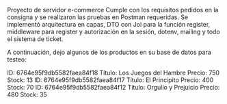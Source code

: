 Proyecto de servidor e-commerce
Cumple con los requisitos pedidos en la consigna y se realizaron las pruebas en Postman requeridas.
Se implementó arquitectura en capas, DTO con Joi para la función register, middleware para register y autorización en la sesión, dotenv, mailing y todo el sistema de ticket.

A continuación, dejo algunos de los productos en su base de datos para testeo:

ID: 6764e95f9db5582faea84f18  Título: Los Juegos del Hambre  Precio: 750  Stock: 13
ID: 6764e95f9db5582faea84f17  Título: El Principito  Precio: 400  Stock: 70
ID: 6764e95f9db5582faea84f12  Título: Orgullo y Prejuicio  Precio: 480  Stock: 35
